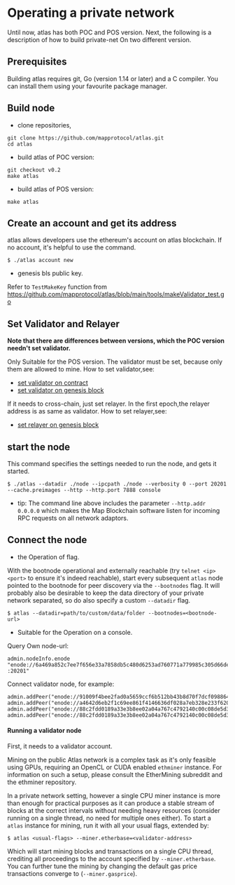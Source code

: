 #  Operating a private network
Until now, atlas has both POC and POS version. Next, the following is a description of how to build private-net On two different version.

## Prerequisites

Building atlas requires git, Go (version 1.14 or later) and a C compiler. You can install them using your favourite package manager.

## Build node 

- clone repositories,
```
git clone https://github.com/mapprotocol/atlas.git
cd atlas
```

- build atlas of POC version:
```
git checkout v0.2
make atlas
```

- build atlas of POS version:
```
make atlas
```

## Create an account and get its address

atlas allows developers use the ethereum's account on atlas blockchain. If no account, it's helpful to use the command.
```shell
$ ./atlas account new
```

- genesis bls public key. 
  
Refer to `TestMakeKey` function from https://github.com/mapprotocol/atlas/blob/main/tools/makeValidator_test.go


## Set Validator and Relayer
**Note that there are differences between versions, which the POC version needn't set validator.**

Only Suitable for the POS version. The validator must be set, because only them are allowed to mine. 
How to set validator,see: 
- [set validator on contract](../validator/Validator-Tool-Marker-Genesis.md)
- [set validator on genesis block](../relayer/QuickStart.md)


If it needs to cross-chain, just set relayer. In the first epoch,the relayer address is as same as validator.
How to set relayer,see:
- [set relayer on genesis block](../relayer/QuickStart.md)

## start the node

This command specifies the settings needed to run the node, and gets it started.

```shell
$ ./atlas --datadir ./node --ipcpath ./node --verbosity 0 --port 20201 --cache.preimages --http --http.port 7888 console
```

- tip: The command line above includes the parameter `--http.addr 0.0.0.0` which makes the Map Blockchain software listen for incoming RPC requests on all network adaptors.


## Connect the node

-  the Operation of flag. 

With the bootnode operational and externally reachable (try
`telnet <ip> <port>` to ensure it's indeed reachable), start every subsequent `atlas`
node pointed to the bootnode for peer discovery via the `--bootnodes` flag. It will
probably also be desirable to keep the data directory of your private network separated, so
do also specify a custom `--datadir` flag.

```shell
$ atlas --datadir=path/to/custom/data/folder --bootnodes=<bootnode-url>
```

- Suitable for the Operation on a console.

Query Own node-url: 
```
admin.nodeInfo.enode
"enode://6a469a852c7ee7f656e33a7858db5c480d6253ad760771a779985c305d66de78109bae579adf3f32fbd770e44145d5728176bcddda56d8a8c92709f827d94842@127.0.0.1
:20201"
```

Connect validator node, for example:
```
admin.addPeer("enode://91009f4bee2fad0a5659ccf6b512bb43b8d70f7dcf098864622b576cb156ca35d50b55b4fa92966246ec2c4054a31169ee601c1532496c2ed07ef21acd65a262@13.67.79.15:21221")
admin.addPeer("enode://a4642d6eb2f1c69ee861f4146636df028a7eb328e233f620cc6838db474e94327bdcdc810d2f9c2fa30694764e71b4c7b5828f6e8df7a3f71f3eb781bb017a4e@13.67.118.60:21221")
admin.addPeer("enode://88c2fdd0189a33e3b8ee02a04a767c4792140c00c08de5d368b9aac578a0a36b5518aee5fcb695cd93c348237901a5c532f561170adc00903001e40ca3eff041@13.76.138.119:21221")
admin.addPeer("enode://88c2fdd0189a33e3b8ee02a04a767c4792140c00c08de5d368b9aac578a0a36b5518aee5fcb695cd93c348237901a5c532f561170adc00903001e40ca3eff041@168.63.248.220:21221")
```

#### Running a validator node

First, it needs to a validator account.

Mining on the public Atlas network is a complex task as it's only feasible using GPUs,
requiring an OpenCL or CUDA enabled `ethminer` instance. For information on such a setup, please consult the EtherMining subreddit and the ethminer repository.

In a private network setting, however a single CPU miner instance is more than enough for
practical purposes as it can produce a stable stream of blocks at the correct intervals
without needing heavy resources (consider running on a single thread, no need for multiple
ones either). To start a `atlas` instance for mining, run it with all your usual flags, extended
by:

```shell
$ atlas <usual-flags> --miner.etherbase=<validator-address>
```

Which will start mining blocks and transactions on a single CPU thread, crediting all
proceedings to the account specified by `--miner.etherbase`. You can further tune the mining by changing the default gas price transactions converge to (`--miner.gasprice`).

